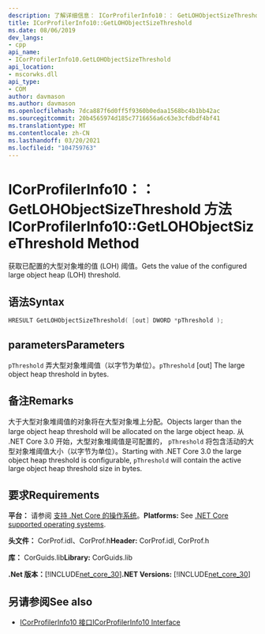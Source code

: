 ```yaml
---
description: 了解详细信息： ICorProfilerInfo10：： GetLOHObjectSizeThreshold 方法
title: ICorProfilerInfo10::GetLOHObjectSizeThreshold
ms.date: 08/06/2019
dev_langs:
- cpp
api_name:
- ICorProfilerInfo10.GetLOHObjectSizeThreshold
api_location:
- mscorwks.dll
api_type:
- COM
author: davmason
ms.author: davmason
ms.openlocfilehash: 7dca887f6d0ff5f9360b0edaa1568bc4b1bb42ac
ms.sourcegitcommit: 20b4565974d185c7716656a6c63e3cfdbdf4bf41
ms.translationtype: MT
ms.contentlocale: zh-CN
ms.lasthandoff: 03/20/2021
ms.locfileid: "104759763"
---
```

# <a name="icorprofilerinfo10getlohobjectsizethreshold-method"></a><span data-ttu-id="8d7fa-103">ICorProfilerInfo10：： GetLOHObjectSizeThreshold 方法</span><span class="sxs-lookup"><span data-stu-id="8d7fa-103">ICorProfilerInfo10::GetLOHObjectSizeThreshold Method</span></span>

<span data-ttu-id="8d7fa-104">获取已配置的大型对象堆的值 (LOH) 阈值。</span><span class="sxs-lookup"><span data-stu-id="8d7fa-104">Gets the value of the configured large object heap (LOH) threshold.</span></span>

## <a name="syntax"></a><span data-ttu-id="8d7fa-105">语法</span><span class="sxs-lookup"><span data-stu-id="8d7fa-105">Syntax</span></span>

```cpp
HRESULT GetLOHObjectSizeThreshold( [out] DWORD *pThreshold );
```

## <a name="parameters"></a><span data-ttu-id="8d7fa-106">parameters</span><span class="sxs-lookup"><span data-stu-id="8d7fa-106">Parameters</span></span>

<span data-ttu-id="8d7fa-107">`pThreshold` 弄大型对象堆阈值（以字节为单位）。</span><span class="sxs-lookup"><span data-stu-id="8d7fa-107">`pThreshold` [out] The large object heap threshold in bytes.</span></span>

## <a name="remarks"></a><span data-ttu-id="8d7fa-108">备注</span><span class="sxs-lookup"><span data-stu-id="8d7fa-108">Remarks</span></span>

<span data-ttu-id="8d7fa-109">大于大型对象堆阈值的对象将在大型对象堆上分配。</span><span class="sxs-lookup"><span data-stu-id="8d7fa-109">Objects larger than the large object heap threshold will be allocated on the large object heap.</span></span> <span data-ttu-id="8d7fa-110">从 .NET Core 3.0 开始，大型对象堆阈值是可配置的， `pThreshold` 将包含活动的大型对象堆阈值大小（以字节为单位）。</span><span class="sxs-lookup"><span data-stu-id="8d7fa-110">Starting with .NET Core 3.0 the large object heap threshold is configurable, `pThreshold` will contain the active large object heap threshold size in bytes.</span></span>

## <a name="requirements"></a><span data-ttu-id="8d7fa-111">要求</span><span class="sxs-lookup"><span data-stu-id="8d7fa-111">Requirements</span></span>

<span data-ttu-id="8d7fa-112">**平台：** 请参阅 [支持 .Net Core 的操作系统](../../../core/install/windows.md?pivots=os-windows)。</span><span class="sxs-lookup"><span data-stu-id="8d7fa-112">**Platforms:** See [.NET Core supported operating systems](../../../core/install/windows.md?pivots=os-windows).</span></span>

<span data-ttu-id="8d7fa-113">**头文件：** CorProf.idl、CorProf.h</span><span class="sxs-lookup"><span data-stu-id="8d7fa-113">**Header:** CorProf.idl, CorProf.h</span></span>

<span data-ttu-id="8d7fa-114">**库：** CorGuids.lib</span><span class="sxs-lookup"><span data-stu-id="8d7fa-114">**Library:** CorGuids.lib</span></span>

<span data-ttu-id="8d7fa-115">**.Net 版本：**[!INCLUDE[net_core_30](../../../../includes/net-core-30-md.md)]</span><span class="sxs-lookup"><span data-stu-id="8d7fa-115">**.NET Versions:** [!INCLUDE[net_core_30](../../../../includes/net-core-30-md.md)]</span></span>

## <a name="see-also"></a><span data-ttu-id="8d7fa-116">另请参阅</span><span class="sxs-lookup"><span data-stu-id="8d7fa-116">See also</span></span>

- [<span data-ttu-id="8d7fa-117">ICorProfilerInfo10 接口</span><span class="sxs-lookup"><span data-stu-id="8d7fa-117">ICorProfilerInfo10 Interface</span></span>](icorprofilerinfo10-interface.md)
